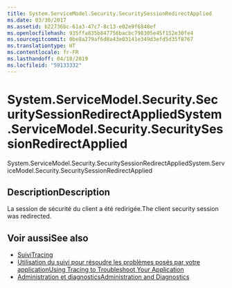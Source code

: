 ```yaml
---
title: System.ServiceModel.Security.SecuritySessionRedirectApplied
ms.date: 03/30/2017
ms.assetid: b22736bc-61a3-47c7-8c13-e02e9f6848ef
ms.openlocfilehash: 935ffa835b847756bacbc798305e45f152e30fe4
ms.sourcegitcommit: 0be8a279af6d8a43e03141e349d3efd5d35f8767
ms.translationtype: HT
ms.contentlocale: fr-FR
ms.lasthandoff: 04/18/2019
ms.locfileid: "59133332"
---
```

# <a name="systemservicemodelsecuritysecuritysessionredirectapplied"></a><span data-ttu-id="2d6b3-102">System.ServiceModel.Security.SecuritySessionRedirectApplied</span><span class="sxs-lookup"><span data-stu-id="2d6b3-102">System.ServiceModel.Security.SecuritySessionRedirectApplied</span></span>
<span data-ttu-id="2d6b3-103">System.ServiceModel.Security.SecuritySessionRedirectApplied</span><span class="sxs-lookup"><span data-stu-id="2d6b3-103">System.ServiceModel.Security.SecuritySessionRedirectApplied</span></span>  
  
## <a name="description"></a><span data-ttu-id="2d6b3-104">Description</span><span class="sxs-lookup"><span data-stu-id="2d6b3-104">Description</span></span>  
 <span data-ttu-id="2d6b3-105">La session de sécurité du client a été redirigée.</span><span class="sxs-lookup"><span data-stu-id="2d6b3-105">The client security session was redirected.</span></span>  
  
## <a name="see-also"></a><span data-ttu-id="2d6b3-106">Voir aussi</span><span class="sxs-lookup"><span data-stu-id="2d6b3-106">See also</span></span>

- [<span data-ttu-id="2d6b3-107">Suivi</span><span class="sxs-lookup"><span data-stu-id="2d6b3-107">Tracing</span></span>](../../../../../docs/framework/wcf/diagnostics/tracing/index.md)
- [<span data-ttu-id="2d6b3-108">Utilisation du suivi pour résoudre les problèmes posés par votre application</span><span class="sxs-lookup"><span data-stu-id="2d6b3-108">Using Tracing to Troubleshoot Your Application</span></span>](../../../../../docs/framework/wcf/diagnostics/tracing/using-tracing-to-troubleshoot-your-application.md)
- [<span data-ttu-id="2d6b3-109">Administration et diagnostics</span><span class="sxs-lookup"><span data-stu-id="2d6b3-109">Administration and Diagnostics</span></span>](../../../../../docs/framework/wcf/diagnostics/index.md)
